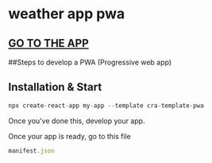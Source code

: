 # weather app pwa

## [**GO TO THE APP**](https://weather-pwa-appreact.netlify.app/)

##Steps to develop a PWA (Progressive web app)

## Installation & Start
```javascript
npx create-react-app my-app --template cra-template-pwa
```

Once you've done this, develop your app. 

Once your app is ready, go to this file
```javascript
manifest.json
```
